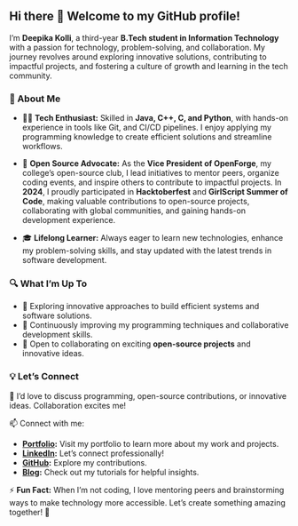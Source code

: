 ## Hi there 👋 Welcome to my GitHub profile!  

I’m **Deepika Kolli**, a third-year **B.Tech student in Information Technology** with a passion for technology, problem-solving, and collaboration. My journey revolves around exploring innovative solutions, contributing to impactful projects, and fostering a culture of growth and learning in the tech community.  

### 🌟 About Me  
- 👩‍💻 **Tech Enthusiast:** Skilled in **Java, C++, C, and Python**, with hands-on experience in tools like Git, and CI/CD pipelines. I enjoy applying my programming knowledge to create efficient solutions and streamline workflows.  

- 🚀 **Open Source Advocate:** As the **Vice President of OpenForge**, my college’s open-source club, I lead initiatives to mentor peers, organize coding events, and inspire others to contribute to impactful projects. In **2024**, I proudly participated in **Hacktoberfest** and **GirlScript Summer of Code**, making valuable contributions to open-source projects, collaborating with global communities, and gaining hands-on development experience.  

- 🎓 **Lifelong Learner:** Always eager to learn new technologies, enhance my problem-solving skills, and stay updated with the latest trends in software development.  

### 🔍 What I’m Up To  
- 🔭 Exploring innovative approaches to build efficient systems and software solutions.  
- 🌱 Continuously improving my programming techniques and collaborative development skills.  
- 👯 Open to collaborating on exciting **open-source projects** and innovative ideas.  

### 💡 Let’s Connect  
💬 I’d love to discuss programming, open-source contributions, or innovative ideas. Collaboration excites me!  

📫 Connect with me:
- **[Portfolio](https://deepikakolli4.github.io/DeepikaKolli/):** Visit my portfolio to learn more about my work and projects.    
- **[LinkedIn](https://www.linkedin.com/in/deepikakolli4/):** Let’s connect professionally!  
- **[GitHub](https://github.com/Deepikakolli4):** Explore my contributions.  
- **[Blog](https://medium.com/@kollideepika4):** Check out my tutorials for helpful insights.  

⚡ **Fun Fact:** When I’m not coding, I love mentoring peers and brainstorming ways to make technology more accessible. Let’s create something amazing together! 🚀  
